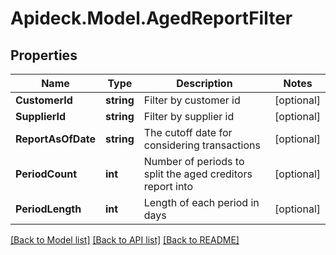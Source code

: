 # Apideck.Model.AgedReportFilter

## Properties

Name | Type | Description | Notes
------------ | ------------- | ------------- | -------------
**CustomerId** | **string** | Filter by customer id | [optional] 
**SupplierId** | **string** | Filter by supplier id | [optional] 
**ReportAsOfDate** | **string** | The cutoff date for considering transactions | [optional] 
**PeriodCount** | **int** | Number of periods to split the aged creditors report into | [optional] 
**PeriodLength** | **int** | Length of each period in days | [optional] 

[[Back to Model list]](../README.md#documentation-for-models) [[Back to API list]](../README.md#documentation-for-api-endpoints) [[Back to README]](../README.md)

